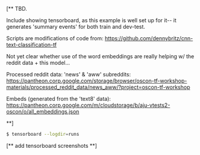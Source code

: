 
[** TBD.

Include showing tensorboard, as this example is well set up for it-- it generates 'summary events' for both train and dev-test.

Scripts are modifications of code from: https://github.com/dennybritz/cnn-text-classification-tf 

Not yet clear whether use of the word embeddings are really helping w/ the reddit data + this model...

Processed reddit data: 'news' & 'aww' subreddits:
https://pantheon.corp.google.com/storage/browser/oscon-tf-workshop-materials/processed_reddit_data/news_aww/?project=oscon-tf-workshop

Embeds (generated from the 'text8' data): https://pantheon.corp.google.com/m/cloudstorage/b/aju-vtests2-oscon/o/all_embeddings.json

**]

```sh
$ tensorboard --logdir=runs
```

[** add tensorboard screenshots **] 